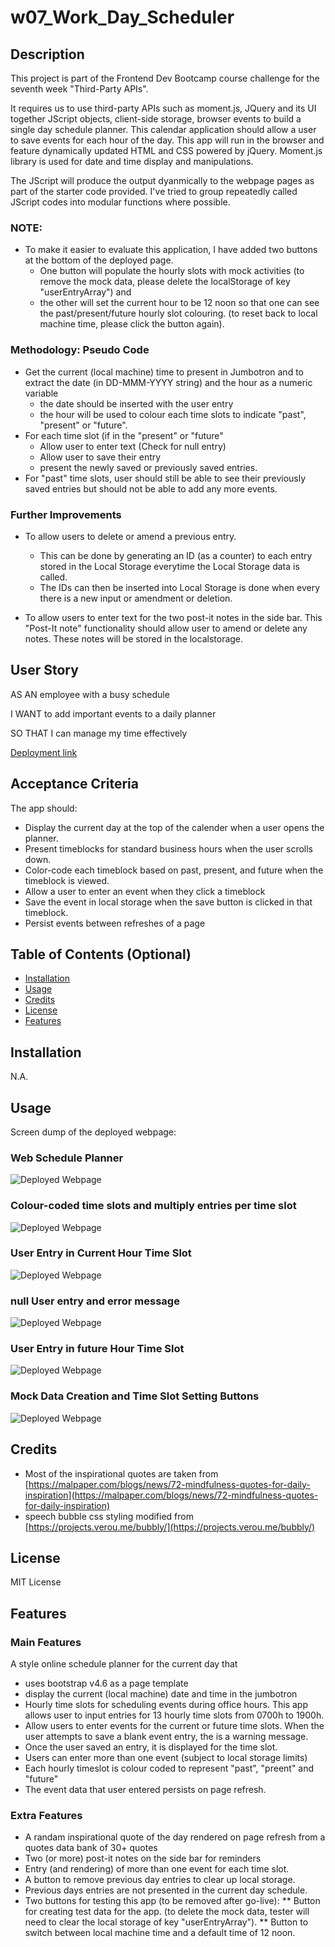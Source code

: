 # w07_Work_Day_Scheduler

## Description

This project is part of the Frontend Dev Bootcamp course challenge for the seventh week "Third-Party APIs". 

It requires us to use third-party APIs such as moment.js, JQuery and its UI together JScript objects, client-side storage, browser events to build a single day schedule planner. This calendar application should allow a user to save events for each hour of the day. This app will run in the browser and feature dynamically updated HTML and CSS powered by jQuery. Moment.js library is used for date and time display and manipulations. 

The JScript will produce the output dyanmically to the webpage pages as part of the starter code provided. I've tried to group repeatedly called JScript codes into modular functions where possible.

### NOTE:
 * To make it easier to evaluate this application, I have added two buttons at the bottom of the deployed page.  
   * One button will populate the hourly slots with mock activities (to remove the mock data, please delete the localStorage of key "userEntryArray") and 
   * the other will set the current hour to be 12 noon so that one can see the past/present/future hourly slot colouring. (to reset back to local machine time, please click the button again).


### Methodology: Pseudo Code
* Get the current (local machine) time to present in Jumbotron and to extract the date (in DD-MMM-YYYY string) and the hour as a numeric variable
  * the date should be inserted with the user entry
  * the hour will be used to colour each time slots to indicate "past", "present" or "future".
* For each time slot (if in the "present" or "future"
  * Allow user to enter text (Check for null entry)
  * Allow user to save their entry
  * present the newly saved or previously saved entries.
* For "past" time slots, user should still be able to see their previously saved entries but should not be able to add any more events.
  

### Further Improvements

* To allow users to delete or amend a previous entry. 
  * This can be done by generating an ID (as a counter) to each entry stored in the Local Storage everytime the Local Storage data is called. 
  * The IDs can then be inserted into Local Storage is done when every there is a new input or amendment or deletion. 
  
* To allow users to enter text for the two post-it notes in the side bar. This "Post-It note" functionality should allow user to amend or delete any notes.  These notes will be stored in the localstorage.



## User Story

AS AN employee with a busy schedule

I WANT to add important events to a daily planner

SO THAT I can manage my time effectively

[Deployment link](https://havetimedrinktea.github.io/w07_Work_Day_Scheduler/)


## Acceptance Criteria

The app should:

* Display the current day at the top of the calender when a user opens the planner.
* Present timeblocks for standard business hours when the user scrolls down.
* Color-code each timeblock based on past, present, and future when the timeblock is viewed.
* Allow a user to enter an event when they click a timeblock
* Save the event in local storage when the save button is clicked in that timeblock.
* Persist events between refreshes of a page



## Table of Contents (Optional)

* [Installation](#installation)
* [Usage](#usage)
* [Credits](#credits)
* [License](#license)
* [Features](#features)


## Installation

N.A.


## Usage 

Screen dump of the deployed webpage:

### Web Schedule Planner
![Deployed Webpage](assets/images/Work_Day_Scheduler.png)



### Colour-coded time slots and multiply entries per time slot
![Deployed Webpage](assets/images/Work_Day_Scheduler1.png)


### User Entry in Current Hour Time Slot
![Deployed Webpage](assets/images/Work_Day_Scheduler2.png)


### null User entry and error message
![Deployed Webpage](assets/images/Work_Day_Scheduler3.png)


### User Entry in future Hour Time Slot
![Deployed Webpage](assets/images/Work_Day_Scheduler4.png)


### Mock Data Creation and Time Slot Setting Buttons
![Deployed Webpage](assets/images/Work_Day_Scheduler5.png)




## Credits

* Most of the inspirational quotes are taken from [https://malpaper.com/blogs/news/72-mindfulness-quotes-for-daily-inspiration](https://malpaper.com/blogs/news/72-mindfulness-quotes-for-daily-inspiration)
* speech bubble css styling modified from [https://projects.verou.me/bubbly/](https://projects.verou.me/bubbly/)



## License 

MIT License



## Features

### Main Features
A style online schedule planner for the current day that
* uses bootstrap v4.6 as a page template
* display the current (local machine) date and time in the jumbotron
* Hourly time slots for scheduling events during office hours. This app allows user to input entries for 13 hourly time slots from 0700h to 1900h.
* Allow users to enter events for the current or future time slots. When the user attempts to save a blank event entry, the is a warning message.
* Once the user saved an entry, it is displayed for the time slot.
* Users can enter more than one event (subject to local storage limits)
* Each hourly timeslot is colour coded to represent "past", "preent" and "future"
* The event data that user entered persists on page refresh.


### Extra Features
* A randam inspirational quote of the day rendered on page refresh from a quotes data bank of 30+ quotes
* Two (or more) post-it notes on the side bar for reminders
* Entry (and rendering) of more than one event for each time slot.
* A button to remove previous day entries to clear up local storage.
* Previous days entries are not presented in the current day schedule.
* Two buttons for testing this app (to be removed after go-live):
  ** Button for creating test data for the app. (to delete the mock data, tester will need to clear the local storage of key "userEntryArray").
  ** Button to switch between local machine time and a default time of 12 noon.

